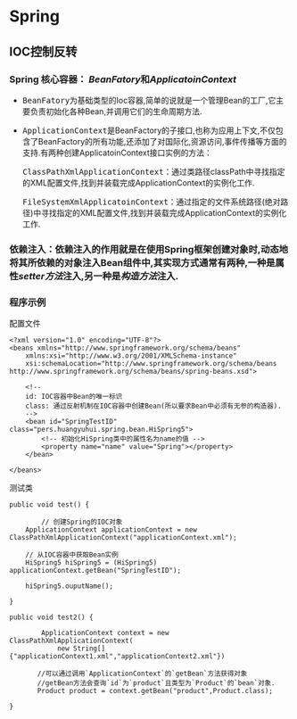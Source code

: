 # Spring
## IOC控制反转
### **Spring 核心容器**： *BeanFatory*和*ApplicatoinContext*

- <kbd>BeanFatory</kbd>为基础类型的Ioc容器,简单的说就是一个管理Bean的工厂,它主要负责初始化各种Bean,并调用它们的生命周期方法.

- <kbd>ApplicationContext</kbd>是BeanFactory的子接口,也称为应用上下文,不仅包含了BeanFactory的所有功能,还添加了对国际化,资源访问,事件传播等方面的支持.有两种创建ApplicatoinContext接口实例的方法：

     <kbd>ClassPathXmlApplicationContext</kbd>：通过类路径classPath中寻找指定的XML配置文件,找到并装载完成ApplicationContext的实例化工作.

     <kbd>FileSystemXmlApplicatoinContext</kbd>：通过指定的文件系统路径(绝对路径)中寻找指定的XML配置文件,找到并装载完成ApplicationContext的实例化工作.


### **依赖注入**：依赖注入的作用就是在使用Spring框架创建对象时,动态地将其所依赖的对象注入Bean组件中,其实现方式通常有两种,一种是属性*setter方法*注入,另一种是*构造方法*注入.


### **程序示例**

配置文件
```
<?xml version="1.0" encoding="UTF-8"?>
<beans xmlns="http://www.springframework.org/schema/beans"
	xmlns:xsi="http://www.w3.org/2001/XMLSchema-instance"
	xsi:schemaLocation="http://www.springframework.org/schema/beans http://www.springframework.org/schema/beans/spring-beans.xsd">
	
	<!--
	id: IOC容器中Bean的唯一标识
	class: 通过反射机制在IOC容器中创建Bean(所以要求Bean中必须有无参的构造器).
	-->
	<bean id="SpringTestID" class="pers.huangyuhui.spring.bean.HiSpring5">
		<!-- 初始化HiSpring类中的属性名为name的值 -->
		<property name="name" value="Spring"></property>
	</bean>

</beans>
```
测试类
```
public void test() {
		
        // 创建Spring的IOC对象
	ApplicationContext applicationContext = new ClassPathXmlApplicationContext("applicationContext.xml");

	// 从IOC容器中获取Bean实例
	HiSpring5 hiSpring5 = (HiSpring5) applicationContext.getBean("SpringTestID");
        
	hiSpring5.ouputName();

}

public void test2() {
		
        ApplicationContext context = new ClassPathXmlApplicationContext(
            new String[]{"applicationContext1.xml","applicationContext2.xml"})

       //可以通过调用`ApplicationContext`的`getBean`方法获得对象
       //getBean方法会查询`id`为`product`且类型为`Product`的`bean`对象.
       Product product = context.getBean("product",Product.class);

}

```	
